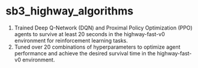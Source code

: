 # sb3_highway_algorithms

1. Trained Deep Q-Network (DQN) and Proximal Policy Optimization (PPO) agents to survive at least 20 seconds in the highway-fast-v0 environment for reinforcement learning tasks.
2. Tuned over 20 combinations of hyperparameters to optimize agent performance and achieve the desired survival time in the highway-fast-v0 environment.
